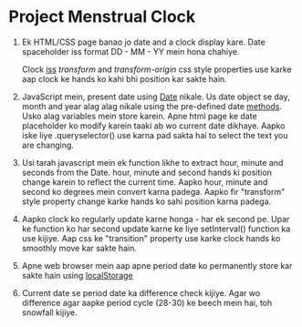 # Project Menstrual Clock

1. Ek HTML/CSS page banao jo date and a clock display kare. Date spaceholder iss format DD - MM - YY mein hona chahiye.
   
   Clock [iss](https://fr.123rf.com/photo_87564976_ic%C3%B4ne-de-l-horloge-vector-illustration-design-plat-facile-%C3%A0-utiliser-et-%C3%A9diter-eps10-fond-jaune-avec-une.html)
   *transform* and *transform-origin* css style properties use karke aap clock ke hands ko kahi bhi position kar sakte hain.

2. JavaScript mein, present date using [Date](https://www.w3schools.com/js/js_dates.asp) nikale. Us date object se day, month and year alag alag nikale using the pre-defined date [methods](https://www.w3schools.com/js/js_date_methods.asp). Usko alag variables mein store karein.
Apne html page ke date placeholder ko modify karein taaki ab wo current date dikhaye.  Aapko iske liye .queryselector() use karna pad sakta hai to select the text you are changing.

3. Usi tarah javascript mein ek function likhe to extract hour, minute and seconds from the Date. hour, minute and second hands ki position change karein to reflect the current time. Aapko hour, minute and second ko degrees mein convert karna padega. Aapko fir "transform" style property change karke hands ko sahi position karna padega.
4. Aapko clock ko regularly update karne honga - har ek second pe. Upar ke function ko har second update karne ke liye setInterval() function ka use kijiye. Aap css ke "transition" property use karke clock hands ko smoothly move kar sakte hain.
5. Apne web browser mein aap apne period date ko permanently store kar sakte hain using [localStorage](https://www.w3schools.com/html/html5_webstorage.asp)
6. Current date se period date ka difference check kijiye. Agar wo difference agar aapke period cycle (28-30) ke beech mein hai, toh snowfall kijiye.  
   
